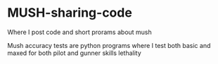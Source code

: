 # MUSH-sharing-code
Where I post code and short prorams about mush

Mush accuracy tests are python programs where I test both basic and maxed for both pilot and gunner skills lethality

